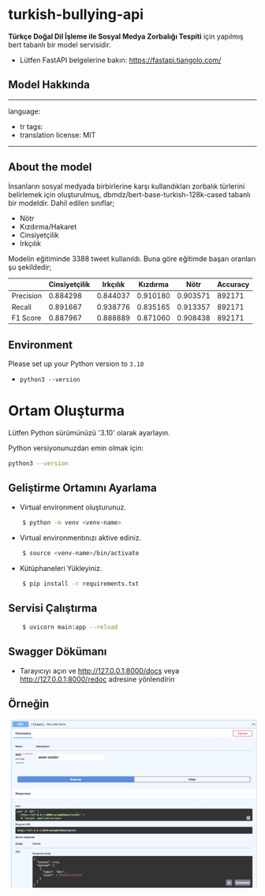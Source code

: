 # turkish-bullying-api

**Türkçe Doğal Dil İşleme ile Sosyal Medya Zorbalığı Tespiti** için yapılmış bert tabanlı bir model servisidir.
- Lütfen FastAPI belgelerine bakın: https://fastapi.tiangolo.com/

## Model Hakkında 

---
language:
- tr
tags:
- translation
license: MIT
---

## About the model
İnsanların sosyal medyada birbirlerine karşı kullandıkları zorbalık türlerini belirlemek için oluşturulmuş, dbmdz/bert-base-turkish-128k-cased tabanlı bir modeldir.
Dahil edilen sınıflar;

- Nötr
- Kızdırma/Hakaret
- Cinsiyetçilik
- Irkçılık

Modelin eğitiminde 3388 tweet kullanıldı. Buna göre eğitimde başarı oranları şu şekildedir;

|        | Cinsiyetçilik | Irkçılık | Kızdırma | Nötr | Accuracy |
| ------ | ------  | ------ | ------  | ------ | ------ |
| Precision | 0.884298 | 0.844037 | 0.910180 | 0.903571 | 892171 |
| Recall  | 0.891667 | 0.938776 | 0.835165 | 0.913357 | 892171 |
| F1 Score | 0.887967 | 0.888889 | 0.871060 | 0.908438 | 892171 |



## Environment

Please set up your Python version to `3.10`

- `
python3 --version
`

# Ortam Oluşturma

Lütfen Python sürümünüzü '3.10' olarak ayarlayın.

Python versiyonunuzdan emin olmak için:

```bash
python3 --version
```

## Geliştirme Ortamını Ayarlama

- Virtual environment oluşturunuz.
```bash
    $ python -m venv <venv-name>
```
- Virtual environmentınızı aktive ediniz.
```bash
    $ source <venv-name>/bin/activate
```
- Kütüphaneleri Yükleyiniz.
```bash
    $ pip install -r requirements.txt
```


## Servisi Çalıştırma

```bash
    $ uvicorn main:app --reload
```
## Swagger Dökümanı

* Tarayıcıyı açın ve http://127.0.0.1:8000/docs veya http://127.0.0.1:8000/redoc adresine yönlendirin


## Örneğin

  ![plot](./static/img/swagger.jpeg)
